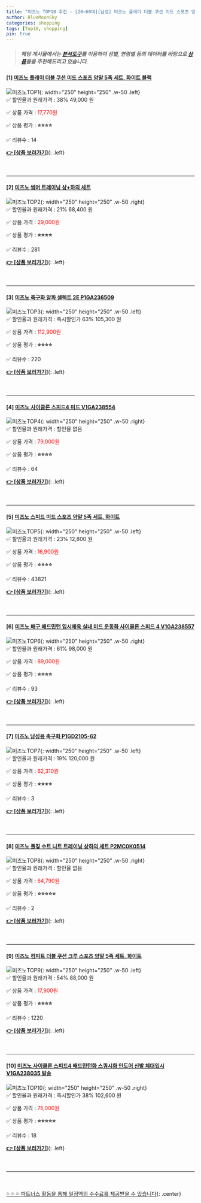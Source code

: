 ```yaml
---
title: "미즈노 TOP10 추천 - [20~60대][남성] 미즈노 플레이 더블 쿠션 미드 스포츠 양말 5족 세트, 화이트 블랙"
author: BlueMoonSky
categories: shopping
tags: [Top10, shopping]
pin: true
---
```


> ##### 해당 게시물에서는 [**분석도구**](https://itemscout.io/)를 이용하여 **성별**, **연령별** 등의 데이터를 바탕으로 [**상품**](https://link.coupang.com/a/baae76)들을 추천해드리고 있습니다.

#### [1] [미즈노 플레이 더블 쿠션 미드 스포츠 양말 5족 세트, 화이트 블랙](https://link.coupang.com/re/AFFSDP?lptag=AF5964186&subid=bluemoonsky6999&pageKey=6643644946&traceid=V0-153&itemId=15196089958&vendorItemId=82417240570)
![미즈노TOP1](https://thumbnail9.coupangcdn.com/thumbnails/remote/230x230ex/image/retail/images/2022/07/14/17/0/99f9d943-a741-4846-8eda-cd3a6dc09e60.jpg){: width="250" height="250" .w-50 .left}
<br>
✅ 할인율과 원래가격 : 38%  49,000   원

✅ 상품 가격 : <span style="color:red"> 17,770원 </span>

✅ 상품 평가 : **⭐⭐⭐⭐**

✅ 리뷰수 : 14

[**👉  [상품 보러가기]**](https://link.coupang.com/re/AFFSDP?lptag=AF5964186&subid=bluemoonsky6999&pageKey=6643644946&traceid=V0-153&itemId=15196089958&vendorItemId=82417240570){: .left}
<br>
<br>
<br>

***

#### [2] [미즈노 썸머 트레이닝 상+하의 세트](https://link.coupang.com/re/AFFSDP?lptag=AF5964186&subid=bluemoonsky6999&pageKey=7495416466&traceid=V0-153&itemId=19608986988&vendorItemId=86716013143)
![미즈노TOP2](https://thumbnail7.coupangcdn.com/thumbnails/remote/230x230ex/image/vendor_inventory/d23f/7ca18c200f549569248ed478575192da8b241581b76eab51102bc5f4d445.jpg){: width="250" height="250" .w-50 .right}
<br>
✅ 할인율과 원래가격 : 21%  68,400   원

✅ 상품 가격 : <span style="color:red"> 29,000원 </span>

✅ 상품 평가 : **⭐⭐⭐⭐**

✅ 리뷰수 : 281

[**👉  [상품 보러가기]**](https://link.coupang.com/re/AFFSDP?lptag=AF5964186&subid=bluemoonsky6999&pageKey=7495416466&traceid=V0-153&itemId=19608986988&vendorItemId=86716013143){: .left}
<br>
<br>
<br>

***

#### [3] [미즈노 축구화 알파 셀렉트 2E P1GA236509](https://link.coupang.com/re/AFFSDP?lptag=AF5964186&subid=bluemoonsky6999&pageKey=7217522673&traceid=V0-153&itemId=18281190397&vendorItemId=86674293362)
![미즈노TOP3](https://thumbnail6.coupangcdn.com/thumbnails/remote/230x230ex/image/vendor_inventory/13d5/4b3651877ba2c26dfbcb3675fcee700ab990cb6121e6dbdad03cb753eeea.jpg){: width="250" height="250" .w-50 .left}
<br>
✅ 할인율과 원래가격 : 즉시할인가 63%  105,300   원

✅ 상품 가격 : <span style="color:red"> 112,900원 </span>

✅ 상품 평가 : **⭐⭐⭐⭐**

✅ 리뷰수 : 220

[**👉  [상품 보러가기]**](https://link.coupang.com/re/AFFSDP?lptag=AF5964186&subid=bluemoonsky6999&pageKey=7217522673&traceid=V0-153&itemId=18281190397&vendorItemId=86674293362){: .left}
<br>
<br>
<br>

***

#### [4] [미즈노 사이클론 스피드4 미드 V1GA238554](https://link.coupang.com/re/AFFSDP?lptag=AF5964186&subid=bluemoonsky6999&pageKey=7141374823&traceid=V0-153&itemId=17930040780&vendorItemId=85092352694)
![미즈노TOP4](https://thumbnail8.coupangcdn.com/thumbnails/remote/230x230ex/image/rs_quotation_api/hzhfi1jl/00b249ebf90841bdb3afd2ac2ec848e3.jpg){: width="250" height="250" .w-50 .right}
<br>
✅ 할인율과 원래가격 : 할인율 없음

✅ 상품 가격 : <span style="color:red"> 79,000원 </span>

✅ 상품 평가 : **⭐⭐⭐⭐**

✅ 리뷰수 : 64

[**👉  [상품 보러가기]**](https://link.coupang.com/re/AFFSDP?lptag=AF5964186&subid=bluemoonsky6999&pageKey=7141374823&traceid=V0-153&itemId=17930040780&vendorItemId=85092352694){: .left}
<br>
<br>
<br>

***

#### [5] [미즈노 스피드 미드 스포츠 양말 5족 세트, 화이트](https://link.coupang.com/re/AFFSDP?lptag=AF5964186&subid=bluemoonsky6999&pageKey=7310230953&traceid=V0-153&itemId=18726188537&vendorItemId=85858879863)
![미즈노TOP5](https://thumbnail6.coupangcdn.com/thumbnails/remote/230x230ex/image/retail/images/2023/05/03/11/6/eb134fc7-0324-427c-be9f-cd17fe668fb6.jpg){: width="250" height="250" .w-50 .left}
<br>
✅ 할인율과 원래가격 : 23%  12,800   원

✅ 상품 가격 : <span style="color:red"> 16,900원 </span>

✅ 상품 평가 : **⭐⭐⭐⭐**

✅ 리뷰수 : 43821

[**👉  [상품 보러가기]**](https://link.coupang.com/re/AFFSDP?lptag=AF5964186&subid=bluemoonsky6999&pageKey=7310230953&traceid=V0-153&itemId=18726188537&vendorItemId=85858879863){: .left}
<br>
<br>
<br>

***

#### [6] [미즈노 배구 배드민턴 입시체육 실내 미드 운동화 사이클론 스피드 4 V1GA238557](https://link.coupang.com/re/AFFSDP?lptag=AF5964186&subid=bluemoonsky6999&pageKey=7325775071&traceid=V0-153&itemId=18797867605&vendorItemId=85928728955)
![미즈노TOP6](https://thumbnail6.coupangcdn.com/thumbnails/remote/230x230ex/image/rs_quotation_api/xqaaqovh/1b0da069c97745e3a730ea2dd3f56c3d.jpg){: width="250" height="250" .w-50 .right}
<br>
✅ 할인율과 원래가격 : 61%  98,000   원

✅ 상품 가격 : <span style="color:red"> 89,000원 </span>

✅ 상품 평가 : **⭐⭐⭐⭐**

✅ 리뷰수 : 93

[**👉  [상품 보러가기]**](https://link.coupang.com/re/AFFSDP?lptag=AF5964186&subid=bluemoonsky6999&pageKey=7325775071&traceid=V0-153&itemId=18797867605&vendorItemId=85928728955){: .left}
<br>
<br>
<br>

***

#### [7] [미즈노 남성용 축구화 P1GD2105-62](https://link.coupang.com/re/AFFSDP?lptag=AF5964186&subid=bluemoonsky6999&pageKey=7539248083&traceid=V0-153&itemId=19814618898&vendorItemId=86916693214)
![미즈노TOP7](https://thumbnail9.coupangcdn.com/thumbnails/remote/230x230ex/image/vendor_inventory/fc40/a1f8c4d98f2b958da403511cbbb1ae9faf311abece1573cb58555fe11f21.jpg){: width="250" height="250" .w-50 .left}
<br>
✅ 할인율과 원래가격 : 19%  120,000   원

✅ 상품 가격 : <span style="color:red"> 62,310원 </span>

✅ 상품 평가 : **⭐⭐⭐⭐**

✅ 리뷰수 : 3

[**👉  [상품 보러가기]**](https://link.coupang.com/re/AFFSDP?lptag=AF5964186&subid=bluemoonsky6999&pageKey=7539248083&traceid=V0-153&itemId=19814618898&vendorItemId=86916693214){: .left}
<br>
<br>
<br>

***

#### [8] [미즈노 풀짚 수트 니트 트레이닝 상하의 세트 P2MC0K0514](https://link.coupang.com/re/AFFSDP?lptag=AF5964186&subid=bluemoonsky6999&pageKey=7183869747&traceid=V0-153&itemId=18123234044&vendorItemId=85274285111)
![미즈노TOP8](https://thumbnail10.coupangcdn.com/thumbnails/remote/230x230ex/image/rs_quotation_api/dgzcxf3e/c865db14158c490f9586cd7d30126bf8.png){: width="250" height="250" .w-50 .right}
<br>
✅ 할인율과 원래가격 : 할인율 없음

✅ 상품 가격 : <span style="color:red"> 64,790원 </span>

✅ 상품 평가 : **⭐⭐⭐⭐⭐**

✅ 리뷰수 : 2

[**👉  [상품 보러가기]**](https://link.coupang.com/re/AFFSDP?lptag=AF5964186&subid=bluemoonsky6999&pageKey=7183869747&traceid=V0-153&itemId=18123234044&vendorItemId=85274285111){: .left}
<br>
<br>
<br>

***

#### [9] [미즈노 컴피트 더블 쿠션 크루 스포츠 양말 5족 세트, 화이트](https://link.coupang.com/re/AFFSDP?lptag=AF5964186&subid=bluemoonsky6999&pageKey=7310230793&traceid=V0-153&itemId=18726187997&vendorItemId=85858879325)
![미즈노TOP9](https://thumbnail7.coupangcdn.com/thumbnails/remote/230x230ex/image/retail/images/2023/05/03/11/6/e1f593e0-6f56-41a9-be04-eede4f4d173f.jpg){: width="250" height="250" .w-50 .left}
<br>
✅ 할인율과 원래가격 : 54%  88,000   원

✅ 상품 가격 : <span style="color:red"> 17,900원 </span>

✅ 상품 평가 : **⭐⭐⭐⭐**

✅ 리뷰수 : 1220

[**👉  [상품 보러가기]**](https://link.coupang.com/re/AFFSDP?lptag=AF5964186&subid=bluemoonsky6999&pageKey=7310230793&traceid=V0-153&itemId=18726187997&vendorItemId=85858879325){: .left}
<br>
<br>
<br>

***

#### [10] [미즈노 사이클론 스피드4 배드민턴화 스쿼시화 인도어 신발 체대입시 V1GA238035 발송](https://link.coupang.com/re/AFFSDP?lptag=AF5964186&subid=bluemoonsky6999&pageKey=7549799838&traceid=V0-153&itemId=19866046785&vendorItemId=86966878105)
![미즈노TOP10](https://thumbnail10.coupangcdn.com/thumbnails/remote/230x230ex/image/vendor_inventory/14cf/909f56257edc552eb96d4015cc1dc0e8fc3ace07a379f2e50b3a889ad24a.jpg){: width="250" height="250" .w-50 .right}
<br>
✅ 할인율과 원래가격 : 즉시할인가 38%  102,600   원

✅ 상품 가격 : <span style="color:red"> 75,000원 </span>

✅ 상품 평가 : **⭐⭐⭐⭐⭐**

✅ 리뷰수 : 18

[**👉  [상품 보러가기]**](https://link.coupang.com/re/AFFSDP?lptag=AF5964186&subid=bluemoonsky6999&pageKey=7549799838&traceid=V0-153&itemId=19866046785&vendorItemId=86966878105){: .left}
<br>
<br>
<br>

***
<br><br>[💦 💦 💦 파트너스 활동을 통해 일정액의 수수료를 제공받을 수 있습니다](https://link.coupang.com/a/baae76){: .center}